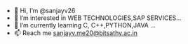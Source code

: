 - 👋 Hi, I’m @sanjayv26 
- 👀 I’m interested in WEB TECHNOLOGIES,SAP SERVICES...
- 🌱 I’m currently learning C, C++,PYTHON,JAVA ...
- 📫 Reach me sanjayv.me20@bitsathy.ac.in 

<!---
sanjayv26/sanjayv26 is a ✨ special ✨ repository because its `README.md` (this file) appears on your GitHub profile.
You can click the Preview link to take a look at your changes.
--->
